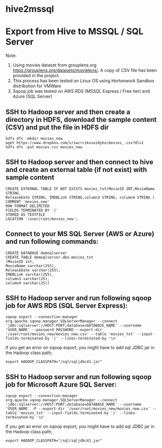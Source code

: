 # hive2mssql
# Export from Hive to MSSQL / SQL Server

Note: 
1) Using movies dataset from grouplens.org https://grouplens.org/datasets/movielens/. A copy of CSV file has been provided in the project.
2) This process has been tested on Linux OS using Hortonwork Sandbox distribution for VMWare 
3) Sqoop job was tested on AWS RDS (MSSQL Express / Free tier) and Azure (SQL Server)

## SSH to Hadoop server and then create a directory in HDFS, download the sample content (CSV) and put the file in HDFS dir

    hdfs dfs -mkdir movies_new
    wget https://www.dropbox.com/s/iwcrcikvsui0yhx/movies_.csv?dl=1
    hdfs dfs -put movies.csv movies_new

## SSH to Hadoop server and then connect to hive and create an external table (if not exist) with sample content

    CREATE EXTERNAL TABLE IF NOT EXISTS movies_txt(MovieID INT,MovieName STRING, 
    ReleaseDate STRING, IMDBLink STRING,column3 STRING, column4 STRING )
    COMMENT 'movies_new'
    ROW FORMAT DELIMITED
    FIELDS TERMINATED BY '|'
    STORED AS TEXTFILE
    LOCATION '/user/root/movies_new';
    
## Connect to your MS SQL Server (AWS or Azure) and run following commands:

    CREATE DATABASE demoqlserver
    CREATE TABLE demoqlserver.dbo.movies_txt
    (MovieID int,
    MovieName varchar(255),
    ReleaseDate varchar(255),
    IMDBLink varchar(255),
    column3 varchar(25),
    column4 varchar(25))
    
## SSH to Hadoop server and run following sqoop job for AWS RDS (SQL Server Express):

    sqoop export --connection-manager org.apache.sqoop.manager.SQLServerManager --connect 'jdbc:sqlserver://HOST:PORT;database=DATABASE_NAME' --username 'USER_NAME' --password PASSWORD --export-dir '/user/root/movies_new/movies_new.csv' --table 'movies_txt' --input-fields-terminated-by '|' --lines-terminated-by '\n'

If you get an error on sqoop export, you might have to add sql JDBC jar in the Hadoop class path;

    export HADOOP_CLASSPATH="/sql/sqljdbc41.jar"
    
    
## SSH to Hadoop server and run following sqoop job for Microsoft Azure SQL Server:

    sqoop export --connection-manager org.apache.sqoop.manager.SQLServerManager --connect 'jdbc:sqlserver://HOST:PORT;database=DATABASE_NAME' --username 'USER_NAME' -P --export-dir '/user/root/movies_new/movies_new.csv' --table 'movies_txt' --input-fields-terminated-by '|' --lines-terminated-by '\n'

If you get an error on sqoop export, you might have to add sql JDBC jar in the Hadoop class path;

    export HADOOP_CLASSPATH="/sql/sqljdbc41.jar"    
